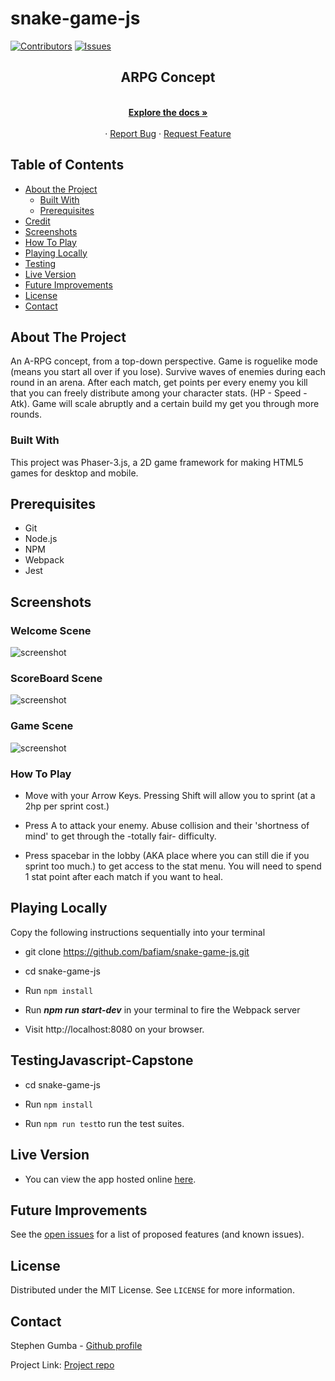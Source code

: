 # snake-game-js

[![Contributors][contributors-shield]][contributors-url]
[![Issues][issues-shield]][issues-url]
<br />

<p align="center">
 
  <h2 align="center">ARPG Concept</h2>
  <p align="center">
    <br />
    <a href="https://github.com/bafiam/snake-game-js"><strong>Explore the docs »</strong></a>
    <br />
    <br />
    ·
    <a href="https://github.com/bafiam/snake-game-js/issues">Report Bug</a>
    ·
    <a href="https://github.com/bafiam/snake-game-js/issues">Request Feature</a>
  </p>
</p>

<!-- TABLE OF CONTENTS -->

## Table of Contents

- [About the Project](#about-the-project)
  - [Built With](#built-with)
  - [Prerequisites](#prerequisites)
- [Credit](#credit)
- [Screenshots](#screenshots)
- [How To Play](#how-to-play)
- [Playing Locally](#playing-locally)
- [Testing](#testing)
- [Live Version](#live-version)
- [Future Improvements](#future-improvements)
- [License](#license)
- [Contact](#contact)

<!-- ABOUT THE PROJECT -->

## About The Project

An A-RPG concept, from a top-down perspective. Game is roguelike mode (means you start all over if you lose). Survive waves of enemies during each round in an arena. After each match, get points per every enemy you kill that you can freely distribute among your character stats. (HP - Speed - Atk). Game will scale abruptly and a certain build my get you through more rounds.

### Built With

This project was Phaser-3.js, a 2D game framework for making HTML5 games for desktop and mobile.

## Prerequisites

- Git
- Node.js
- NPM
- Webpack
- Jest

## Screenshots

### Welcome Scene

![screenshot](screenshots/Welcome.png)

### ScoreBoard Scene

![screenshot](screenshots/ScoreBoard.png)

### Game Scene

![screenshot](screenshots/Game.png)

### How To Play

* Move with your Arrow Keys. Pressing Shift will allow you to sprint (at a 2hp per sprint cost.) 

* Press A to attack your enemy. Abuse collision and their 'shortness of mind' to get through the -totally fair-
difficulty.

* Press spacebar in the lobby (AKA place where you can still die if you sprint too much.) to get access to the stat menu. You will need to spend 1 stat point after each match if you want to heal.

## Playing Locally

Copy the following instructions sequentially into your terminal

- git clone https://github.com/bafiam/snake-game-js.git

- cd snake-game-js

- Run `npm install`

- Run **_npm run start-dev_** in your terminal to fire the Webpack server

- Visit http://localhost:8080 on your browser.

## TestingJavascript-Capstone

- cd snake-game-js

- Run `npm install`

- Run `npm run test`to run the test suites.

## Live Version

- You can view the app hosted online [here](https://tranquil-springs-70646.herokuapp.com/).

<!-- FUTURE IMPROVEMENTS -->

## Future Improvements

See the [open issues](https://github.com/bafiam/snake-game-js/issues) for a list of proposed features (and known issues).

<!-- LICENSE -->

## License

Distributed under the MIT License. See `LICENSE` for more information.

<!-- CONTACT -->

## Contact

Stephen Gumba - [Github profile](https://github.com/bafiam)

Project Link: [Project repo](https://github.com/bafiam/snake-game-js)

<!-- MARKDOWN LINKS & IMAGES -->
<!-- https://www.markdownguide.org/basic-syntax/#reference-style-links -->

[contributors-shield]: https://img.shields.io/badge/Contributors-1-%2300ff00
[contributors-url]: https://github.com/bafiam/snake-game-js/graphs/contributors
[issues-shield]: https://img.shields.io/badge/issues-0-%2300ff00
[issues-url]: https://github.com/bafiam/snake-game-js/issues/
